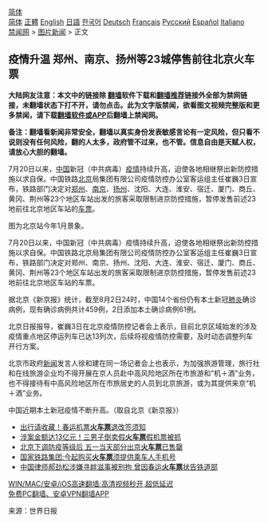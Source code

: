  <!-- 面包屑导航 --> <div class="breadcrumb"><!-- GTranslate: https://gtranslate.io/ -->  <div class="switcher notranslate">  <div class="selected">  <a href="#" onclick="return false;"> 简体</a>  </div>  <div class="option">  <a href="https://www.bannedbook.org" onclick="doGTranslate('zh-CN|zh-CN');jQuery('div.switcher div.selected a').html(jQuery(this).html());return false;" title="简体中文" class="nturl selected"> 简体</a>  <a href="https://www.bannedbook.org/zh-tw/" onclick="doGTranslate('zh-CN|zh-TW');jQuery('div.switcher div.selected a').html(jQuery(this).html());return false;" title="繁體中文" class="nturl"> 正體</a>  <a href="https://www.bannedbook.org/en/" onclick="doGTranslate('zh-CN|en');jQuery('div.switcher div.selected a').html(jQuery(this).html());return false;" title="English" class="nturl"> English</a>  <a href="https://www.bannedbook.org/ja/" onclick="doGTranslate('zh-CN|ja');jQuery('div.switcher div.selected a').html(jQuery(this).html());return false;" title="日本語" class="nturl"> 日語</a>  <a href="https://www.bannedbook.org/ko/" onclick="doGTranslate('zh-CN|ko');jQuery('div.switcher div.selected a').html(jQuery(this).html());return false;" title="한국어" class="nturl"> 한국어</a>  <a href="https://www.bannedbook.org/de/" onclick="doGTranslate('zh-CN|de');jQuery('div.switcher div.selected a').html(jQuery(this).html());return false;" title="Deutsch" class="nturl"> Deutsch</a>  <a href="https://www.bannedbook.org/fr/" onclick="doGTranslate('zh-CN|fr');jQuery('div.switcher div.selected a').html(jQuery(this).html());return false;" title="Français" class="nturl"> Français</a>  <a href="https://www.bannedbook.org/ru/" onclick="doGTranslate('zh-CN|ru');jQuery('div.switcher div.selected a').html(jQuery(this).html());return false;" title="Русский" class="nturl"> Русский</a>  <a href="https://www.bannedbook.org/es/" onclick="doGTranslate('zh-CN|es');jQuery('div.switcher div.selected a').html(jQuery(this).html());return false;" title="Español" class="nturl"> Español</a>  <a href="https://www.bannedbook.org/it/" onclick="doGTranslate('zh-CN|it');jQuery('div.switcher div.selected a').html(jQuery(this).html());return false;" title="Italiano" class="nturl"> Italiano</a>  </div>  </div>      <div class='breadcrumb-sub'><!-- Breadcrumb NavXT 6.3.0 --> <a href="https://www.bannedbook.org/" class="home">禁闻网</a> &gt; <a href="https://www.bannedbook.org/bnews/topimagenews/" class="category">图片新闻</a> &gt; 正文</div></div><h2>疫情升温 郑州、南京、扬州等23城停售前往北京火车票</h2> <p class="notice"><b>大陆网友注意：本文中的链接除 <a href="https://github.com/bannedbook/fanqiang" >翻墙</a>软件下载和<a href="https://github.com/killgcd/justmysocks/blob/master/README.md">翻墙推荐</a>链接外全部为禁网链接，未翻墙状态下打不开，请勿点击。此为文字版禁闻，欲看图文视频完整版和更多禁闻，请下载<a href="https://github.com/bannedbook/fanqiang">翻墙软件或APP</a>后翻墙上禁闻网。</p><p>备注：翻墙看新闻非常安全，翻墙以真实身份发表敏感言论有一定风险，但只看不说则没有任何风险，翻的人太多，政府管不过来，也不管。信息自由是天赋人权，请放心大胆的翻墙。</b></p>  <div class="entry"> <p id="summary">7月20日以来，<span class='wp_keywordlink_affiliate'><a href="https://www.bannedbook.org/" title="中国" target="_blank">中国</a></span>新冠（中共病毒）<a href="https://www.bannedbook.org/bnews/tag/%E7%96%AB%E6%83%85/" class="st_tag internal_tag" rel="tag" title="标签 疫情 下的日志">疫情</a>持续升高，迫使各地相继祭出新防控措施以求自保。中国铁路<a href="https://www.bannedbook.org/bnews/tag/%e5%8c%97%e4%ba%ac/" class="st_tag internal_tag" rel="tag" title="标签 北京 下的日志">北京</a>局集团有限公司疫情防控办公室客运组主任崔巍3日宣布，铁路部门决定对<a href="https://www.bannedbook.org/bnews/tag/%e9%83%91%e5%b7%9e/" class="st_tag internal_tag" rel="tag" title="标签 郑州 下的日志">郑州</a>、<a href="https://www.bannedbook.org/bnews/tag/%e5%8d%97%e4%ba%ac/" class="st_tag internal_tag" rel="tag" title="标签 南京 下的日志">南京</a>、<a href="https://www.bannedbook.org/bnews/tag/%e6%89%ac%e5%b7%9e/" class="st_tag internal_tag" rel="tag" title="标签 扬州 下的日志">扬州</a>、沈阳、大连、淮安、宿迁、厦门、商丘、黄冈、荆州等23个地区车站出发的旅客采取限制进京防控措施，暂停发售前述23地前往北京地区车站的<a href="https://www.bannedbook.org/bnews/tag/%E8%BD%A6%E7%A5%A8/" class="st_tag internal_tag" rel="tag" title="标签 车票 下的日志">车票</a>。</p> <p id="conimg">图为北京站今年1月景象。</p>  <p>7月20日以来，中国新冠（中共病毒）疫情持续升高，迫使各地相继祭出新防控措施以求自保。中国铁路北京局集团有限公司疫情防控办公室客运组主任崔巍3日宣布，铁路部门决定对郑州、南京、扬州、沈阳、大连、淮安、宿迁、厦门、商丘、黄冈、荆州等23个地区车站出发的旅客采取限制进京防控措施，暂停发售前述23地前往北京地区车站的车票。</p> <p>据北京《新京报》统计，截至8月2日24时，中国14个省份仍有本土新冠<a href="https://www.bannedbook.org/bnews/tag/%e8%82%ba%e7%82%8e/" class="st_tag internal_tag" rel="tag" title="标签 肺炎 下的日志">肺炎</a>确诊病例，现有确诊病例共计459例，2日添加本土确诊病例61例。</p>  <p>北京日报报导，崔巍3日在北京疫情防控记者会上表示，目前北京区域始发的涉及疫情重点地区停运列车已达13列次，后续将视疫情防控需要，及时动态调整列车开行方案。</p> <p>北京市政府<span class='wp_keywordlink_affiliate'><a href="https://www.bannedbook.org/" title="新闻">新闻</a></span>发言人徐和建在同一场记者会上也表示，为加强旅游管理，旅行社和在线旅游企业均不得开展在京人员赴中高风险地区所在市旅游和“机＋酒”业务，也不得接待有中高风险地区所在市旅居史的人员到北京旅游，或为其提供来京“机＋酒”业务。</p>  <p>中国近期本土新冠疫情不断升高。（取自北京《新京报》）</p> <ul class='op-related-articles' title='相关阅读'> <li><a href='https://www.bannedbook.org/bnews/lifebaike/20210202/1479728.html' target='_blank'>出行请收藏！春运机票<b>火车票</b>退改签须知</a></li> <li><a href='https://www.bannedbook.org/bnews/baitai/20200609/1342261.html' target='_blank'>涉案金额达13亿元！三男子倒卖假<b>火车票</b>假机票被抓</a></li> <li><a href='https://www.bannedbook.org/bnews/baitai/20200430/1321513.html' target='_blank'>北京下调防疫等级后 五一当天部分出京<b>火车票</b>已售罄</a></li> <li><a href='https://www.bannedbook.org/bnews/baitai/20200201/1268840.html' target='_blank'>国家铁路集团:今起购买<b>火车票</b>须提供乘车人手机号</a></li> <li><a href='https://www.bannedbook.org/bnews/baitai/20200105/1253909.html' target='_blank'>中国律师郝劲松涉嫌寻衅滋事被刑拘 曾因春运<b>火车票</b>状告铁道部</a></li> </ul> <p class="texttj"> <a href="https://github.com/bannedbook/fanqiang/wiki/V2ray%E6%9C%BA%E5%9C%BA" target="_blank">WIN/MAC/安卓/iOS高速翻墙:高清视频秒开,超低延迟</a><br/> <a href="https://github.com/bannedbook/fanqiang/wiki/%E7%A6%81%E9%97%BB%E7%BD%91%E5%AE%89%E5%8D%93%E7%BF%BB%E5%A2%99%E6%96%B0%E9%97%BBAPP" target="_blank">免费PC翻墙、安卓VPN翻墙APP</a></p> <p> 来源：世界日报 </p><a name='sharetosocial'></a>  <div style="margin-bottom:5px;padding-bottom:5px;clear:both"> <div id="archive-pix-1" class="banner-ads"> <!-- AuctionX Display platform tag START --> <div id="26318x728x90x621x_ADSLOT2" clicktrack="%%CLICK_URL_ESC%%"></div> <!-- AuctionX Display platform tag END --> </div> <div id="archive-pix-2" class="banner-ads"> <!-- AuctionX Display platform tag START --> <div id="26315x300x250x621x_ADSLOT2" clicktrack="%%CLICK_URL_ESC%%"></div> <!-- AuctionX Display platform tag END --> </div> </div>  <div id="archive-pix-1" class="banner-ads"> <!-- AuctionX Display platform tag START --> <div id="26318x728x90x621x_ADSLOT3" clicktrack="%%CLICK_URL_ESC%%"></div> <!-- AuctionX Display platform tag END --> </div> </div><!--END ENTRY--> 